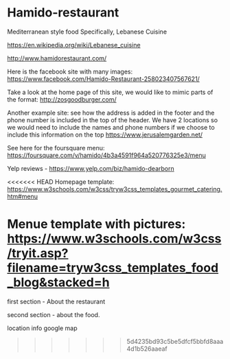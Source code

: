 # Hamido-restaurant

Mediterranean style food
Specifically, Lebanese Cuisine

https://en.wikipedia.org/wiki/Lebanese_cuisine


http://www.hamidorestaurant.com/


Here is the facebook site with many images:
https://www.facebook.com/Hamido-Restaurant-258023407567621/


Take a look at the home page of this site, we would like to mimic parts of the format:
http://zosgoodburger.com/

Another example site: see how the address is added in the footer and the phone number is included in the top of the header.
We have 2 locations so we would need to include the names and phone numbers if we choose to include this information on the top
https://www.jerusalemgarden.net/


See here for the foursquare menu:
https://foursquare.com/v/hamido/4b3a4591f964a520776325e3/menu


Yelp reviews - 
https://www.yelp.com/biz/hamido-dearborn

<<<<<<< HEAD
Homepage template:
https://www.w3schools.com/w3css/tryw3css_templates_gourmet_catering.htm#menu

Menue template with pictures:
https://www.w3schools.com/w3css/tryit.asp?filename=tryw3css_templates_food_blog&stacked=h
=======


first section - About  the restaurant

second section - about the food.

location info
google map
>>>>>>> 5d4235bd93c5be5dfcf5bbfd8aaa4d1b526aaeaf

